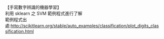 【手寫數字辨識的機器學習】</br>
利用 sklearn 之 SVM 範例程式進行了解</br>
範例程式出處:http://scikitlearn.org/stable/auto_examples/classification/plot_digits_classification.html